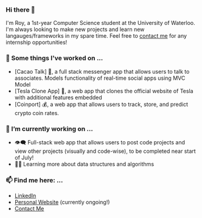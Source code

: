 ### Hi there 👋

I'm Roy, a 1st-year Computer Science student at the University of Waterloo. I'm always looking to make new projects and learn new langauges/frameworks in my spare time. Feel free to [contact me](mailto:rchon@uwaterloo.ca) for any internship opportunities!

### 🔭 Some things I've worked on ...
- [Cacao Talk] 🍬, a full stack messenger app that allows users to talk to associates. Models functionality of real-time social apps using MVC Model
- [Tesla Clone App] 🚙, a web app that clones the official website of Tesla with additional features embedded
- [Coinport] 💰, a web app that allows users to track, store, and predict crypto coin rates.

### 🌱 I’m currently working on ...
- 👁️‍🗨️ Full-stack web app that allows users to post code projects and view other projects (visually and code-wise), to be completed near start of July! 
- 🧑‍💻 Learning more about data structures and algorithms

### 📫 Find me here: ...
- [LinkedIn](https://www.linkedin.com/in/roychon)
- [Personal Website](https://roychon.github.io) (currently ongoing!)
- [Contact Me](mailto:rchon@uwaterloo.ca)
